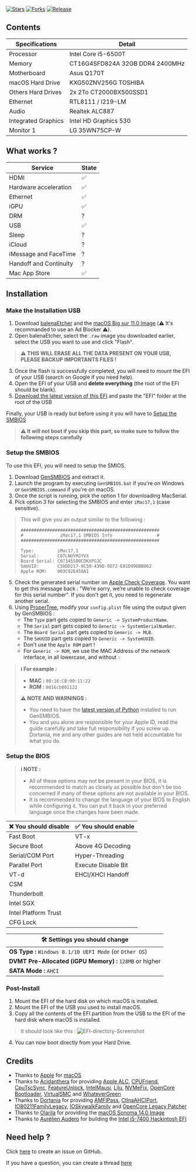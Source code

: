 [![Stars](https://img.shields.io/github/stars/acesyde/hackintosh?label=Stars)](https://github.com/acesyde/hackintosh/stargazers)
[![Forks](https://img.shields.io/github/forks/acesyde/hackintosh?label=Forks)](https://github.com/acesyde/hackintosh/network/members)
[![Release](https://img.shields.io/github/v/release/acesyde/hackintosh?label=Download)](https://github.com/acesyde/hackintosh/releases/latest)

## Contents

| Specifications      | Detail                          |
| ------------------- | ------------------------------- |
| Processor           | Intel Core i5-6500T             |
| Memory              | CT16G4SFD824A 32GB DDR4 2400MHz |
| Motherboard         | Asus Q170T                      |
| macOS Hard Drive    | KXG50ZNV256G TOSHIBA            |
| Others Hard Drives  | 2x 2To CT2000BX500SSD1          |
| Ethernet            | RTL8111 / I219-LM               |
| Audio               | Realtek ALC887                  |
| Integrated Graphics | Intel HD Graphics 530           |
| Monitor 1           | LG 35WN75CP-W                   |

## What works ?

| Service                | State              |
| ---------------------- | ------------------ |
| HDMI                   | :white_check_mark: |
| Hardware acceleration  | :white_check_mark: |
| Ethernet               | :white_check_mark: |
| iGPU                   | :white_check_mark: |
| DRM                    | ?                  |
| USB                    | :white_check_mark: |
| Sleep                  | ?                  |
| iCloud                 | ?                  |
| iMessage and FaceTime  | ?                  |
| Handoff and Continuity | ?                  |
| Mac App Store          | :white_check_mark: |

## Installation

### Make the Installation USB

1. Download [balenaEtcher](https://www.balena.io/etcher/) and the [macOS Big sur 11.0 Image](https://www.olarila.com/topic/6278-olarila-vanilla-images-macos-installer/) (⚠️ It's recommanded to use an Ad Blocker ⚠️).
2. Open balenaEtcher, select the `.raw` image you downloaded earlier, select the USB you want to use and click "Flash".

> **⚠️ THIS WILL ERASE ALL THE DATA PRESENT ON YOUR USB, PLEASE BACKUP IMPORTANTS FILES !**

3. Once the flash is successfully completed, you will need to mount the EFI of your USB (search on Google if you need help).
4. Open the EFI of your USB and **delete everything** (the root of the EFI should be blank).
5. [Download the latest version of this EFI](https://github.com/acesyde/hackintosh/releases/latest) and paste the "EFI" folder at the root of the USB

Finally, your USB is ready but before using it you will have to [Setup the SMBIOS](#setup-the-smbios)

>**⚠️ It will not boot if you skip this part, so make sure to follow the following steps carefully**

### Setup the SMBIOS

To use this EFI, you will need to setup the SMIOS.

1. Download [GenSMBIOS](https://github.com/corpnewt/GenSMBIOS) and extract it.
2. Launch the program by executing `GenSMBIOS.bat` if you're on Windows or `GenSMBIOS.command` if you're on macOS.
3. Once the script is running, pick the option 1 for downloading MacSerial.
4. Pick option 3 for selecting the SMBIOS and enter `iMac17,1` (case sensitive).

> This will give you an output similar to the following :
>
> ```
> #####################################################
> #              iMac17,1 SMBIOS Info                 #
> #####################################################
> 
> Type:         iMac17,1
> Serial:       C07LNUYMJYVX
> Board Serial: C07345500CDKXPGJC
> SmUUID:       C58DD217-9C50-439D-9D72-E81D99DBB062
> Apple ROM:    903C92E450A1
> ```

5. Check the generated serial number on [Apple Check Coverage](https://checkcoverage.apple.com/). You want to get this message back : "We’re sorry, we’re unable to check coverage for this serial number". If you don't get it, you need to regenerate another serial.
6. Using [ProperTree](https://github.com/corpnewt/ProperTree), modify your `config.plist` file using the output given by GenSMBIOS :
    - The `Type` part gets copied to `Generic -> SystemProductName`.
    - The `Serial` part gets copied to `Generic -> SystemSerialNumber`.
    - The `Board Serial` part gets copied to `Generic -> MLB`.
    - The `SmUUID` part gets copied to `Generic -> SystemUUID`.
    - Don't use the `Apple ROM` part !
    - For `Generic -> ROM`, we use the MAC Address of the network interface, in all lowercase, and without `:`

> **ℹ️ For example :**
>
> - **MAC :** `00:16:CB:00:11:22`
> - **ROM :** `0016cb001122`
>
>**⚠️ NOTE AND WARNINGS :**
>
> - You need to have the [latest version of Python](https://www.python.org/downloads/) installed to run GenSMBIOS.
> - You and you alone are responsible for your Apple ID, read the guide carefully and take full responsibility if you screw up. Dortania, me and any other guides are not held accountable for what you do.

### Setup the BIOS
>
>**ℹ️ NOTE :**
>
> - All of these options may not be present in your BIOS, it is recommended to match as closely as possible but don't be too concerned if many of these options are not available in your BIOS.
> - It is recommended to change the language of your BIOS to English while configuring it. You can put it back in your preferred language once the changes have been made.

| ❌ You should disable | ✅ You should enable |
| -------------------- | ------------------- |
| Fast Boot            | VT-x                |
| Secure Boot          | Above 4G Decoding   |
| Serial/COM Port      | Hyper-Threading     |
| Parallel Port        | Execute Disable Bit |
| VT-d                 | EHCI/XHCI Handoff   |
| CSM                  |                     |
| Thunderbolt          |                     |
| Intel SGX            |                     |
| Intel Platform Trust |                     |
| CFG Lock             |                     |

| 🛠️ Settings you should change                             |
| -------------------------------------------------------- |
| **OS Type :** `Windows 8.1/10 UEFI Mode` (or `Other OS`) |
| **DVMT Pre-Allocated (iGPU Memory) :** `128MB` or higher |
| **SATA Mode :** `AHCI`                                   |

### Post-Install

1. Mount the EFI of the hard disk on which macOS is installed.
2. Mount the EFI of the USB you used to install macOS.
3. Copy all the contents of the EFI partition from the USB to the EFI of the hard disk where macOS is installed.

> It should look like this :
> ![EFI-directory-Screenshot](/Images/EFI-directory-Screenshot.png)

4. You can now boot directly from your Hard Drive.

## Credits

- Thanks to [Apple](https://apple.com) for [macOS](https://www.apple.com/macos/)
- Thanks to [Acidanthera](https://github.com/acidanthera) for providing [Apple ALC](https://github.com/acidanthera/AppleALC), [CPUFriend](https://github.com/acidanthera/CPUFriend), [CpuTscSync](https://github.com/acidanthera/CpuTscSync), [FeatureUnlock](https://github.com/acidanthera/FeatureUnlock), [IntelMausi](https://github.com/acidanthera/IntelMausi), [Lilu](https://github.com/acidanthera/Lilu), [NVMeFix](https://github.com/acidanthera/NVMeFix), [OpenCore Bootloader](https://github.com/acidanthera/OpenCorePkg), [VirtualSMC](https://github.com/acidanthera/VirtualSMC) and [WhateverGreen](https://github.com/acidanthera/WhateverGreen)
- Thanks to [Dortania](https://github.com/dortania) for providing [AMFIPass](https://github.com/dortania/OpenCore-Legacy-Patcher/blob/main/payloads/Kexts/Acidanthera/AMFIPass-v1.4.0-RELEASE.zip), [CtlnaAHCIPort](https://github.com/dortania/OpenCore-Install-Guide/blob/master/extra-files/CtlnaAHCIPort.kext.zip), [IO80211FamilyLegacy](https://github.com/dortania/OpenCore-Legacy-Patcher/blob/main/payloads/Kexts/Wifi/IO80211FamilyLegacy-v1.0.0.zip), [IOSkywalkFamily](https://github.com/dortania/OpenCore-Legacy-Patcher/blob/main/payloads/Kexts/Wifi/IOSkywalkFamily-v1.0.0.zip) and [OpenCore Legacy Patcher](https://github.com/dortania/OpenCore-Legacy-Patcher)
- Thanks to [Olarila](https://www.olarila.com) for providing the [macOS Sonoma 14.0 Image](https://www.mediafire.com/file/wio1f0s9e8bzyiw/Olarila+Sonoma.raw/file)
- Thanks to [Aurélien Audero](https://github.com/AurelienAudero) for building the [Intel i5-7400 Hackintosh EFI](https://github.com/AurelienAudero/Intel-i5-7400-Hackintosh-EFI)

## Need help ?

Click [here](https://github.com/acesyde/hackintosh/issues/new/choose) to create an issue on GitHub.

If you have a question, you can create a thread [here](https://github.com/acesyde/hackintosh/issues/new/choose)
